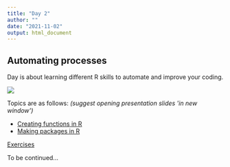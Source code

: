 ```yaml
---
title: "Day 2"
author: ""
date: "2021-11-02"
output: html_document
---
```




## Automating processes

Day is about learning different R skills to automate and improve your coding.

![](https://media.giphy.com/media/f6hnhHkks8bk4jwjh3/giphy.gif)

Topics are as follows: *(suggest opening presentation slides 'in new window')*

* [Creating functions in R](/01_function_slides/functions-tlk.html)
* [Making packages in R](/02_making_pkg/making_pkg-tlk.html)

[Exercises](/2021/11/04/day2-exercises/)

To be continued...
